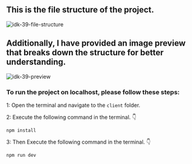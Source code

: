 ## This is the file structure of the project.

![idk-39-file-structure](https://github.com/movevirtual/idk-tailwindkit-instruction/assets/136367781/db0db865-f5db-46f8-8621-2c195bc403d7)

## Additionally, I have provided an image preview that breaks down the structure for better understanding.

![idk-39-preview](https://github.com/movevirtual/idk-tailwindkit-instruction/assets/136367781/65555a2d-b7d5-46cc-951d-3fa9d410be1a)

### To run the project on localhost, please follow these steps:

1: Open the terminal and navigate to the `client` folder.

2: Execute the following command in the terminal. 👇

```
npm install
```

3: Then Execute the following command in the terminal. 👇

```
npm run dev
```
